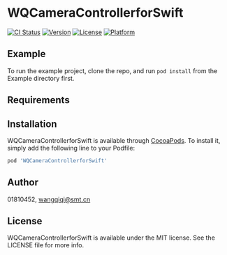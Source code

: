 # WQCameraControllerforSwift

[![CI Status](https://img.shields.io/travis/01810452/WQCameraControllerforSwift.svg?style=flat)](https://travis-ci.org/01810452/WQCameraControllerforSwift)
[![Version](https://img.shields.io/cocoapods/v/WQCameraControllerforSwift.svg?style=flat)](https://cocoapods.org/pods/WQCameraControllerforSwift)
[![License](https://img.shields.io/cocoapods/l/WQCameraControllerforSwift.svg?style=flat)](https://cocoapods.org/pods/WQCameraControllerforSwift)
[![Platform](https://img.shields.io/cocoapods/p/WQCameraControllerforSwift.svg?style=flat)](https://cocoapods.org/pods/WQCameraControllerforSwift)

## Example

To run the example project, clone the repo, and run `pod install` from the Example directory first.

## Requirements

## Installation

WQCameraControllerforSwift is available through [CocoaPods](https://cocoapods.org). To install
it, simply add the following line to your Podfile:

```ruby
pod 'WQCameraControllerforSwift'
```

## Author

01810452, wangqiqi@smt.cn

## License

WQCameraControllerforSwift is available under the MIT license. See the LICENSE file for more info.
